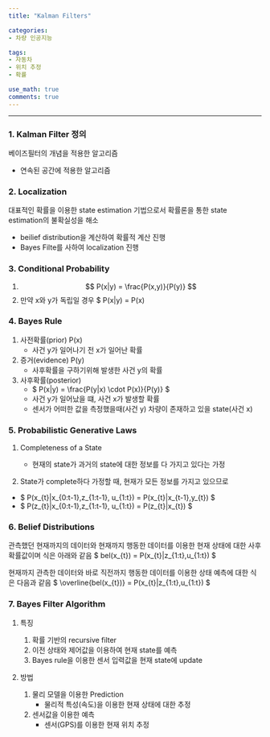 ```yaml
---
title: "Kalman Filters"

categories:
- 차량 인공지능

tags:
- 자동차
- 위치 추정
- 확률

use_math: true
comments: true
---
```


***
### 1. Kalman Filter 정의
베이즈필터의 개념을 적용한 알고리즘
- 연속된 공간에 적용한 알고리즘
    

### 2. Localization
대표적인 확률을 이용한 state estimation 기법으로서 확률론을 통한 state estimation의 불확실성을 해소
- beilief distribution을 계산하여 확률적 계산 진행
- Bayes Filte를 사하여 localization 진행

### 3. Conditional Probability
1. $$ P(x|y) = \frac{P(x,y)}{P(y)} $$
2. 만약 x와 y가 독립일 경우 $ P(x|y) = P(x)


### 4. Bayes Rule
1. 사전확률(prior) P(x)
    - 사건 y가 일어나기 전 x가 일어난 확률
2. 증거(evidence) P(y)
    - 사후확률을 구하기위해 발생한 사건 y의 확률
3. 사후확률(posterior)
    - $ P(x|y) = \frac{P(y|x) \cdot P(x)}{P(y)} $
    - 사건 y가 일어났을 떄, 사건 x가 발생할 확률
    - 센서가 어떠한 값을 측정했을때(사건 y) 차량이 존재하고 있을 state(사건 x)


### 5. Probabilistic Generative Laws
1. Completeness of a State
    - 현재의 state가 과거의 state에 대한 정보를 다 가지고 있다는 가정
  
2. State가 complete하다 가정할 때, 현재가 모든 정보를 가지고 있으므로
- $ P(x_{t}|x_{0:t-1},z_{1:t-1}, u_{1:t}) = P(x_{t}|x_{t-1},y_{t}) $
- $ P(z_{t}|x_{0:t-1},z_{1:t-1}, u_{1:t}) = P(z_{t}|x_{t}) $


### 6. Belief Distributions
관측했던 현재까지의 데이터와 현재까지 행동한 데이터를 이용한 현재 상태에 대한 사후 확률값이며 식은 아래와 같음
$ bel(x_{t}) = P(x_{t}|z_{1:t},u_{1:t}) $

현재까지 관측한 데이터와 바로 직전까지 행동한 데이터를 이용한 상태 예측에 대한 식은 다음과 같음
$ \overline{bel(x_{t})} = P(x_{t}|z_{1:t},u_{1:t}) $

### 7. Bayes Filter Algorithm
1. 특징
    1. 확률 기반의 recursive filter
    2. 이전 상태와 제어값을 이용하여 현재 state를 예측
    3. Bayes rule을 이용한 센서 입력값을 현재 state에 update

2. 방법
    1. 물리 모델을 이용한 Prediction 
       - 물리적 특성(속도)을 이용한 현재 상태에 대한 추정
    2. 센서값을 이용한 예측
        - 센서(GPS)를 이용한 현재 위치 추정

